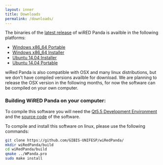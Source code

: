 ```yaml
---
layout: inner
title: Downloads
permalink: /downloads/
---
```

The binaries of the [latest release](https://github.com/GIBIS-UNIFESP/wiRedPanda/releases/tag/v1.9-beta) of wiRED Panda is availble in the following platforms:

- [Windows x86_64 Portable](https://github.com/GIBIS-UNIFESP/wiRedPanda/releases/download/v1.9-beta/WiredPanda_1_9_Windows_Portable_x86_64.zip)
- [Windows x86_64 Installer](https://github.com/GIBIS-UNIFESP/wiRedPanda/releases/download/v1.9-beta/WiredPanda_1_9_Windows_Installer_x86_64.exe)
- [Ubuntu 14.04 Installer](https://github.com/GIBIS-UNIFESP/wiRedPanda/releases/download/v1.9-beta/WiredPanda_1_9_Ubuntu1404_Installer_x64.deb)
- [Ubuntu 14.04 Portable](https://github.com/GIBIS-UNIFESP/wiRedPanda/releases/download/v1.8-beta/WiredPanda_Portable_Ubuntu1404_x64.tar.gz)

wiRed Panda is also compatible with OSX and many linux distributions, but we don't have compiled versions availble for download. We are planning to release the OSX version in the following months, for now the software can be compiled on your own computer. 

### Building WiRED Panda on your computer:
 To compile this software you will need the [Qt5.5 Development Environment ](http://www.qt.io/download-open-source/) and the [source code](https://github.com/GIBIS-UNIFESP/wiRedPanda/archive/v1.9-beta.tar.gz) of the software.
 
 To compile and install this software on linux, please use the following commands:


```sh
git clone https://github.com/GIBIS-UNIFESP/wiRedPanda/
mkdir wiRedPanda/build
cd wiRedPanda/build
qmake ../WPanda.pro
sudo make install
```
